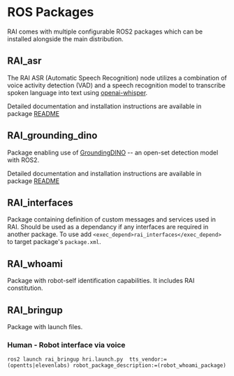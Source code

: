 # ROS Packages

RAI comes with multiple configurable ROS2 packages which can be installed alongside the main distribution.

## RAI_asr

The RAI ASR (Automatic Speech Recognition) node utilizes a combination of voice activity detection (VAD) and a speech recognition model to transcribe spoken language into text using [openai-whisper](https://github.com/openai/whisper).

Detailed documentation and installation instructions are available in package [README](../src/rai_asr/README.md)

## RAI_grounding_dino

Package enabling use of [GroundingDINO](https://github.com/IDEA-Research/GroundingDINO) -- an open-set detection model with ROS2.

Detailed documentation and installation instructions are available in package [README](../src/rai_grounding_dino/README.md)

## RAI_interfaces

Package containing definition of custom messages and services used in RAI. Should be used as a dependancy if any interfaces are required in another package.
To use add `<exec_depend>rai_interfaces</exec_depend>` to target package's `package.xml`.

## RAI_whoami

Package with robot-self identification capabilities. It includes RAI constitution.

## RAI_bringup

Package with launch files.

### Human - Robot interface via voice

```
ros2 launch rai_bringup hri.launch.py  tts_vendor:=(opentts|elevenlabs) robot_package_description:=(robot_whoami_package)
```
